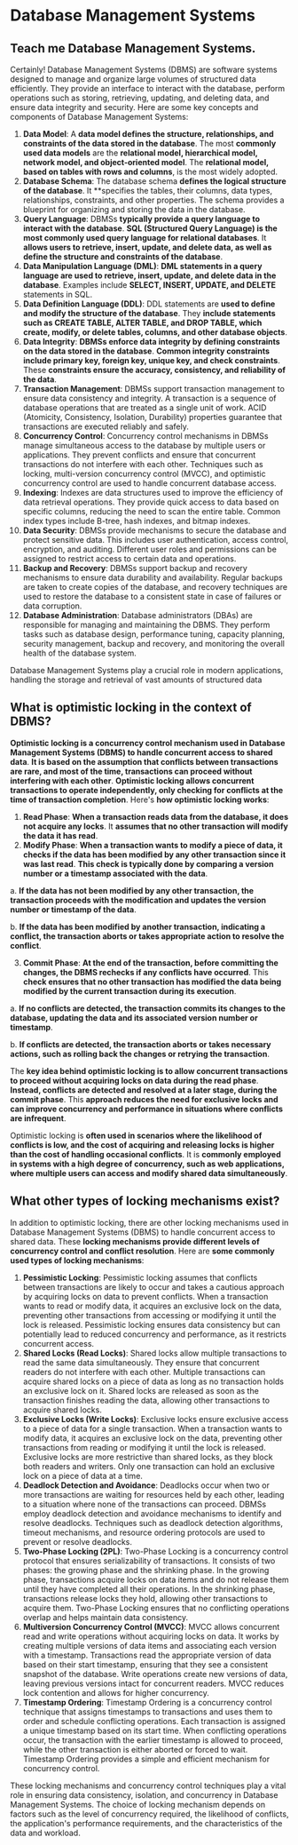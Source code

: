 # Database Management Systems #
## Teach me Database Management Systems. ##
Certainly! Database Management Systems (DBMS) are software systems designed to manage and organize large volumes of structured data efficiently. They provide an interface to interact with the database, perform operations such as storing, retrieving, updating, and deleting data, and ensure data integrity and security. Here are some key concepts and components of Database Management Systems:

1. **Data Model**: A **data model defines the structure, relationships, and constraints of the data stored in the database**. The most **commonly used data models** are the **relational model, hierarchical model, network model, and object-oriented model**. The **relational model, based on tables with rows and columns**, is the most widely adopted.
2. **Database Schema**: The database schema **defines the logical structure of the database**. It **specifies the tables, their columns, data types, relationships, constraints, and other properties. The schema provides a blueprint for organizing and storing the data in the database.
3. **Query Language**: DBMSs **typically provide a query language to interact with the database**. **SQL (Structured Query Language) is the most commonly used query language for relational databases**. It **allows users to retrieve, insert, update, and delete data, as well as define the structure and constraints of the database**.
4. **Data Manipulation Language (DML)**: **DML statements in a query language are used to retrieve, insert, update, and delete data in the database**. Examples include **SELECT, INSERT, UPDATE, and DELETE** statements in SQL.
5. **Data Definition Language (DDL)**: DDL statements are **used to define and modify the structure of the database**. They **include statements such as CREATE TABLE, ALTER TABLE, and DROP TABLE, which create, modify, or delete tables, columns, and other database objects**.
6. **Data Integrity**: **DBMSs enforce data integrity by defining constraints on the data stored in the database**. **Common integrity constraints include primary key, foreign key, unique key, and check constraints**. These **constraints ensure the accuracy, consistency, and reliability of the data**.
7. **Transaction Management**: DBMSs support transaction management to ensure data consistency and integrity. A transaction is a sequence of database operations that are treated as a single unit of work. ACID (Atomicity, Consistency, Isolation, Durability) properties guarantee that transactions are executed reliably and safely.
8. **Concurrency Control**: Concurrency control mechanisms in DBMSs manage simultaneous access to the database by multiple users or applications. They prevent conflicts and ensure that concurrent transactions do not interfere with each other. Techniques such as locking, multi-version concurrency control (MVCC), and optimistic concurrency control are used to handle concurrent database access.
9. **Indexing**: Indexes are data structures used to improve the efficiency of data retrieval operations. They provide quick access to data based on specific columns, reducing the need to scan the entire table. Common index types include B-tree, hash indexes, and bitmap indexes.
10. **Data Security**: DBMSs provide mechanisms to secure the database and protect sensitive data. This includes user authentication, access control, encryption, and auditing. Different user roles and permissions can be assigned to restrict access to certain data and operations.
11. **Backup and Recovery**: DBMSs support backup and recovery mechanisms to ensure data durability and availability. Regular backups are taken to create copies of the database, and recovery techniques are used to restore the database to a consistent state in case of failures or data corruption.
12. **Database Administration**: Database administrators (DBAs) are responsible for managing and maintaining the DBMS. They perform tasks such as database design, performance tuning, capacity planning, security management, backup and recovery, and monitoring the overall health of the database system.

Database Management Systems play a crucial role in modern applications, handling the storage and retrieval of vast amounts of structured data

## What is optimistic locking in the context of DBMS? ##
**Optimistic locking is a concurrency control mechanism used in Database Management Systems (DBMS) to handle concurrent access to shared data**. **It is based on the assumption that conflicts between transactions are rare, and most of the time, transactions can proceed without interfering with each other**. **Optimistic locking allows concurrent transactions to operate independently, only checking for conflicts at the time of transaction completion**. Here's **how optimistic locking works**:

1. **Read Phase**: **When a transaction reads data from the database, it does not acquire any locks**. It **assumes that no other transaction will modify the data it has read**.
2. **Modify Phase**: **When a transaction wants to modify a piece of data, it checks if the data has been modified by any other transaction since it was last read**. **This check is typically done by comparing a version number or a timestamp associated with the data**.

a. **If the data has not been modified by any other transaction, the transaction proceeds with the modification and updates the version number or timestamp of the data**.

b. **If the data has been modified by another transaction, indicating a conflict, the transaction aborts or takes appropriate action to resolve the conflict**.

3. **Commit Phase**: **At the end of the transaction, before committing the changes, the DBMS rechecks if any conflicts have occurred**. This **check ensures that no other transaction has modified the data being modified by the current transaction during its execution**.

a. **If no conflicts are detected, the transaction commits its changes to the database, updating the data and its associated version number or timestamp**.

b. **If conflicts are detected, the transaction aborts or takes necessary actions, such as rolling back the changes or retrying the transaction**.

The **key idea behind optimistic locking is to allow concurrent transactions to proceed without acquiring locks on data during the read phase**. **Instead, conflicts are detected and resolved at a later stage, during the commit phase**. This **approach reduces the need for exclusive locks and can improve concurrency and performance in situations where conflicts are infrequent**.

Optimistic locking is **often used in scenarios where the likelihood of conflicts is low, and the cost of acquiring and releasing locks is higher than the cost of handling occasional conflicts**. It is **commonly employed in systems with a high degree of concurrency, such as web applications, where multiple users can access and modify shared data simultaneously**.

## What other types of locking mechanisms exist? ##
In addition to optimistic locking, there are other locking mechanisms used in Database Management Systems (DBMS) to handle concurrent access to shared data. These **locking mechanisms provide different levels of concurrency control and conflict resolution**. Here are **some commonly used types of locking mechanisms**:

1. **Pessimistic Locking**: Pessimistic locking assumes that conflicts between transactions are likely to occur and takes a cautious approach by acquiring locks on data to prevent conflicts. When a transaction wants to read or modify data, it acquires an exclusive lock on the data, preventing other transactions from accessing or modifying it until the lock is released. Pessimistic locking ensures data consistency but can potentially lead to reduced concurrency and performance, as it restricts concurrent access.
2. **Shared Locks (Read Locks)**: Shared locks allow multiple transactions to read the same data simultaneously. They ensure that concurrent readers do not interfere with each other. Multiple transactions can acquire shared locks on a piece of data as long as no transaction holds an exclusive lock on it. Shared locks are released as soon as the transaction finishes reading the data, allowing other transactions to acquire shared locks.
3. **Exclusive Locks (Write Locks)**: Exclusive locks ensure exclusive access to a piece of data for a single transaction. When a transaction wants to modify data, it acquires an exclusive lock on the data, preventing other transactions from reading or modifying it until the lock is released. Exclusive locks are more restrictive than shared locks, as they block both readers and writers. Only one transaction can hold an exclusive lock on a piece of data at a time.
4. **Deadlock Detection and Avoidance**: Deadlocks occur when two or more transactions are waiting for resources held by each other, leading to a situation where none of the transactions can proceed. DBMSs employ deadlock detection and avoidance mechanisms to identify and resolve deadlocks. Techniques such as deadlock detection algorithms, timeout mechanisms, and resource ordering protocols are used to prevent or resolve deadlocks.
5. **Two-Phase Locking (2PL)**: Two-Phase Locking is a concurrency control protocol that ensures serializability of transactions. It consists of two phases: the growing phase and the shrinking phase. In the growing phase, transactions acquire locks on data items and do not release them until they have completed all their operations. In the shrinking phase, transactions release locks they hold, allowing other transactions to acquire them. Two-Phase Locking ensures that no conflicting operations overlap and helps maintain data consistency.
6. **Multiversion Concurrency Control (MVCC)**: MVCC allows concurrent read and write operations without acquiring locks on data. It works by creating multiple versions of data items and associating each version with a timestamp. Transactions read the appropriate version of data based on their start timestamp, ensuring that they see a consistent snapshot of the database. Write operations create new versions of data, leaving previous versions intact for concurrent readers. MVCC reduces lock contention and allows for higher concurrency.
7. **Timestamp Ordering**: Timestamp Ordering is a concurrency control technique that assigns timestamps to transactions and uses them to order and schedule conflicting operations. Each transaction is assigned a unique timestamp based on its start time. When conflicting operations occur, the transaction with the earlier timestamp is allowed to proceed, while the other transaction is either aborted or forced to wait. Timestamp Ordering provides a simple and efficient mechanism for concurrency control.

These locking mechanisms and concurrency control techniques play a vital role in ensuring data consistency, isolation, and concurrency in Database Management Systems. The choice of locking mechanism depends on factors such as the level of concurrency required, the likelihood of conflicts, the application's performance requirements, and the characteristics of the data and workload.